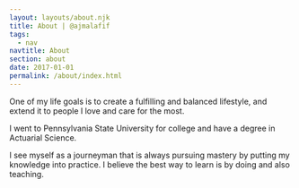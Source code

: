 ```yaml
---
layout: layouts/about.njk
title: About | @ajmalafif
tags:
  - nav
navtitle: About
section: about
date: 2017-01-01
permalink: /about/index.html
---
```


One of my life goals is to create a fulfilling and balanced lifestyle, and extend it to people I love and care for the most.

I went to Pennsylvania State University for college and have a degree in Actuarial Science.

I see myself as a journeyman that is always pursuing mastery by putting my knowledge into practice. I believe the best way to learn is by doing and also teaching.